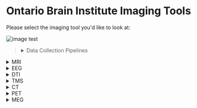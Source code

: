 # Ontario Brain Institute Imaging Tools

Please select the imaging tool you'd like to look at:

![image](https://user-images.githubusercontent.com/107212980/180465668-a98a3cc5-66bc-403b-ab1f-045c2a30c971.png) test

<blockquote><details><summary> Data Collection Pipelines</summary></details></blockquote>

    
<details>
<summary>MRI</summary> 
    &nbsp  
    <details><summary> Data Collection Pipelines</summary> 
&nbsp
MRI data is collected and processed in the MRI scanner before undergoing data curation.
</details>

<details><summary> Data Curation and Processing Pipelines</summary> 
&nbsp 
    
| Tool/Pipeline | Description | Requirements | Compute Location | Research Program(s) |
| ---------------- | ----------- | --------------------------- | ----------- | ---------|
| Scan Aquisition Pipeline | Pipeline that checks to see if there's a scan acquisition protocol which outlines specific criteria for scans.<details><summary>License</summary>Creative Commons Attribution 3.0</details> | N/A |Brain-CODE | All |
| [fBIRN](https://www.nitrc.org/projects/fbirn/) | Quality control for any changes in function in fMRI. Stores data in HTML file. Used for non-human/phantom data. <details><summary>License</summary>BSD and BIRN</details> | N/A | At the lab | All |
| [MRIQC](https://github.com/nipreps/mriqc/tree/c57059ee82c2bf07d188dbb588407a41116a1a61) | Program run on human brain scans and structural scans to provide summary variables. Is used to track outliers and indicate any potential problems in MRI function. Stores data in sessions on SPReD. Designed originally to handle large datasets.<details><summary>License</summary>3-clause BSD</details> <details><summary>Tool Citation </summary>    Esteban O, Birman D, Schaer M, Koyejo OO, Poldrack RA, Gorgolewski KJ; MRIQC: Advancing the Automatic Prediction of Image Quality in MRI from Unseen Sites; PLOS ONE 12(9):e0184661; doi:[10.1371/journal.pone.0184661](https://journals.plos.org/plosone/article?id=10.1371/journal.pone.0184661).</details> <details><summary>Relevant Publications</summary>Ramirez et.al., 2011, Black et.al., 2002 </details> | Large size CPU &emsp;|  Brain-CODE &emsp;&emsp;&emsp;&emsp;&nbsp;&nbsp;&nbsp;&nbsp; | CAN-BIND, ONDRI |
| [ANT](http://stnava.github.io/ANTs/) | Pipeline for registration to a template image (normalization) <details><summary>License</summary>Apache Version 2.0 </details> <details><summary>Tool Citation </summary>Tustison, N. J., Cook, P. A., Klein, A., Song, G., Das, S. R., Duda, J. T., Kandel, B. M., van Strien, N., Stone, J. R., Gee, J. C., &amp; Avants, B. B. (2014). Large-scale evaluation of ants and freesurfer cortical thickness measurements. NeuroImage, 99, 166–179. [https://doi.org/10.1016/j.neuroimage.2014.05.044](https://www.sciencedirect.com/science/article/pii/S1053811914004091?via%3Dihub) </details> <details><summary>Relevant Publications</summary>To be filled </details> | N/A | Brain-CODE | CAN-BIND, ONDRI|
| [Free Surfer - recon-all function](https://surfer.nmr.mgh.harvard.edu/fswiki/recon-all) | Function that conduct measurements of volumetric/thickness in all brain regions and looks at volume of grey matter, white matter, CSF in the brain. Takes 20 minutes per session. All results stored in session. <details><summary>License</summary>GNU General Public License Version 2.0 </details> <details><summary>Tool Citation </summary> Citation will depend on what the recon-all function was used for. Citation information can be found [here](https://surfer.nmr.mgh.harvard.edu/fswiki/FreeSurferMethodsCitation).</details> <details><summary>Relevant Publications</summary>To be filled </details>| Large size CPU | Frontenac | CAN-BIND, ONDRI|
| Scan Rating Service with notification | Service which notifies researcher to rate the scan. Once done for each scan, a report is generated with the ratings of all scans. All metadata is compared against a set of known parameters and deviations are flagged. <details><summary>License</summary>Creative Commons Attribution 3.0</details> | N/A | Brain-CODE | CAN-BIND, ONDRI |
| [ICN](https://www.nitrc.org/projects/icn_atlas/) | Software that uses fMRI data to create a functional network. Was used by CAN-BIND researchers to isolates 10 different networks. <details><summary>License</summary>Creative Commons Attribution 4.0</details> <details><summary>Tool Citation </summary> Kozák, L. R., van Graan, L. A., Chaudhary, U. J., Szabó, Á. G., &amp; Lemieux, L. (2017). ICN_Atlas: Automated description and quantification of functional MRI activation patterns in the framework of Intrinsic Connectivity Networks. NeuroImage, 163, 319–341. [https://doi.org/10.1016/j.neuroimage.2017.09.014](https://doi.org/10.1016/j.neuroimage.2017.09.014) </details> <details><summary>Relevant Publications</summary>To be filled </details> | N/A | At the lab | CAN-BIND |
| [OPPNI Pipeline](https://github.com/strotherlab/oppni) | Pipeline used for fMRI pre-processing. <details><summary>License</summary>GNU General Public License Version 3.0</details> <details><summary>Tool Citation </summary> To be filled </details> <details><summary>Relevant Publications</summary>To be filled </details> | Large size CPU | Frontenac | ONDRI |
| [SABRE/Sunnybrook Imaging Processing Software](https://sabre.brainlab.ca/docs/index.html#) | Pipeline used for the identification of volumetrics in lesion data for structural MRI images. <details><summary>License</summary>GNU General Public License Version 3.0</details> <details><summary>Tool Citation </summary> To be filled </details> <details><summary>Relevant Publications</summary>To be filled </details> | N/A | At the lab | ONDRI |
| [ITK-SNAP Software](https://github.com/pyushkevich/itksnap) | Software that allows for editing and viewing of structural MRI data. <details><summary>License</summary>GNU General Public License Version 3.0</details> <details><summary>Tool Citation </summary> To be filled </details> <details><summary>Relevant Publications</summary>To be filled </details> | N/A | At the lab | ONDRI |
| [ANALYZE Software](https://analyzedirect.com) | Software used for manual editing and checking procedures of structural MRI data. <details><summary>License</summary>Not sure...</details> <details><summary>Tool Citation </summary> To be filled </details> <details><summary>Relevant Publications</summary>To be filled </details> | N/A | At the lab | ONDRI |
| [FSL - FLIRT](https://fsl.fmrib.ox.ac.uk/fsl/fslwiki/FLIRT) | Tool that is used for intra and inter modal brain image registration. <details><summary>License</summary> Oxford </details> <details><summary>Tool Citation </summary> M. Jenkinson and S.M. Smith. A global optimisation method for robust affine registration of brain images. Medical Image Analysis, 5(2):143-156, 2001.</br> <br>M. Jenkinson, P.R. Bannister, J.M. Brady, and S.M. Smith. Improved optimisation for the robust and accurate linear registration and motion correction of brain images. NeuroImage, 17(2):825-841, 2002.</br> <br>Greve, D.N. and Fischl, B. Accurate and robust brain image alignment using boundary-based registration. NeuroImage, 48(1):63-72, 2009. </br> </details> <details><summary>Relevant Publications</summary>To be filled </details> | >16 GB RAM, Swap space at least equal to GB of RAM, Disk space at least 10 times the size of data sets | At the lab | ONDRI |
| [FSL - BET](https://fsl.fmrib.ox.ac.uk/fsl/fslwiki/BET) | Tool that is used to extract the intra-cranial volume for each subject by removal of the skull and infratentorial structures. <details><summary>License</summary> Oxford </details> <details><summary>Tool Citation </summary> S.M. Smith. Fast robust automated brain extraction. Human Brain Mapping, 17(3):143-155, November 2002. </br> <br>If skull and scalp surface extraction functions are also used, please also reference the following:</br> <br> M. Jenkinson, M. Pechaud, and S. Smith. BET2: MR-based estimation of brain, skull and scalp surfaces. In Eleventh Annual Meeting of the Organization for Human Brain Mapping, 2005. </details> <details><summary>Relevant Publications</summary>To be filled </details> | >16 GB RAM, Swap space at least equal to GB of RAM, Disk space at least 10 times the size of data sets | At the lab | ONDRI |
| [N3 Software](https://github.com/BIC-MNI/N3) | To be filled <details><summary>License</summary> To be filled </details> <details><summary>Tool Citation </summary> J.G. Sled, A.P. Zijdenbos and A.C. Evans, "A non-parametric method for automatic correction of intensity non-uniformity in MRI data",in "IEEE Transactions on Medical Imaging", vol. 17,  pp. 87--97, February 1998. </br> <br>J.G. Sled, "A Non-parametric Method for Automatic Correction of Intensity Non-uniformity in MRI Data", Master's Thesis, McGill University, Montreal, QC, May 1997 (available at http://www.bic.mni.mcgill.ca/~jgsled/thesis/)</br> <br> J.G. Sled, A.P. Zijdenbos and A.C. Evans, "A Comparison of Retrospective Intensity Non-uniformity Correction Methods for MRI", Information Processing in Medical Imaging, pp. 459-464, 1997 </details> <details><summary>Relevant Publications</summary>To be filled </details> | N/A | At the lab | ONDRI |
| [FSL - FAST](https://fsl.fmrib.ox.ac.uk/fsl/fslwiki/FAST?highlight=%28mfast%29) (Previously mfast) | To be filled <details><summary>License</summary> Oxford </details> <details><summary>Tool Citation </summary> Zhang, Y. and Brady, M. and Smith, S. Segmentation of brain MR images through a hidden Markov random field model and the expectation-maximization algorithm. IEEE Trans Med Imag, 20(1):45-57, 2001. </details> <details><summary>Relevant Publications</summary>To be filled </details> | >16 GB RAM, Swap space at least equal to GB of RAM, Disk space at least 10 times the size of data sets | At the lab | ONDRI |
| [SPM Software](https://www.fil.ion.ucl.ac.uk/spm/) | Software that uses a thresholded probabilistic white matter template to create a white matter mask. <details><summary>License</summary>GNU General Public License Version 2.0</details> <details><summary>Tool Citation </summary> To be filled </details> <details><summary>Relevant Publications</summary>To be filled </details> | N/A | At the lab | ONDRI |
| [OSIRIX](https://www.osirix-viewer.com/) | Software used for confirmation of de-identification of MRI data by EpLink researchers. <details><summary>License</summary>to be filled</details> <details><summary>Tool Citation </summary> To be filled </details> <details><summary>Relevant Publications</summary>To be filled </details> | N/A | At the lab | EpLink |
| [MANGO](https://ric.uthscsa.edu/mango/mango.html) | Software used for confirmation of de-identification of MRI data by EpLink researchers. <details><summary>License</summary>to be filled</details> <details><summary>Tool Citation </summary> To be filled </details> <details><summary>Relevant Publications</summary>To be filled </details> | N/A | At the lab | EpLink |
</details>

<details>
<summary>Data Analysis Pipeline</summary>
&nbsp

| Tool/Pipeline | Description | Requirements | Compute Location | Research Program(s) |
| ---------------- | ----------- | --------------------------- | ----------- | ---------|
| RStudio | Used for data visualization for structural MRI data | N/A | At the lab | ONDRI |
| MATLAB | Used for data visualization for structural MRI data | N/A | At the lab | ONDRI |
| SPSS | Used for testing of hypotheses by ONDRI resarchers | N/A | At the lab | ONDRI |

</details>
</details>

<details>
<summary>EEG</summary>

### Data Collection Pipeline
 
### Data Curation Pipeline

| Tool/Pipeline | Description |Research Program(s)| Compute Location | Requirements | License | 
| ---------------- | ----------- | --------------------------- | ----------- |----------- |----------- |
| [EEGLAB](https://sccn.ucsd.edu/eeglab/index.php) | Tool that is used for conversion of EEG data into EDF format, normalization and standardization of EEG data. |CAN-BIND| Lab | MATLAB, > 8 GB and multi-core 64-bit processors recommended for large datasets | MIT License |
| [ERPEEG](https://github.com/EEGSignalProcessing/ERPEEG/releases/tag/v2.0) | Tool that is used for streamlined processing of ERP data |CAN-BIND| Lab | MATLAB | GNU General Public License Version 3.0 |
| [DATA2BIDS](https://github.com/SIMEXP/Data2Bids) | includes steps from acquisition to conversion to EDF and packaging to BIDS |EpLink| Brain-CODE | N/A | MIT License |
  
### Data Processing Pipeline

### Data Analysis Pipeline
</details>

<details>
<summary>DTI</summary>

### Data Collection Pipeline
  
### Data Curation Pipeline
| Tool/Pipeline | Description | Requirements | Compute Location | Additional Information | 
| ---------------- | --------------------------------- | --------------------------- | --------------------------- | --------------------------- | 
| DTI tractographer (TBSS part of FSL) | Tool that is used to improve the clarity of DTI results. | N/A | Lab|<details><summary>Research Program(s)</summary> ONDRI </details><details><summary>License</summary>FSL License</details>|

### Data Processing Pipeline

### Data Analysis Pipeline
</details>

<details>
<summary>TMS</summary>

### Data Collection Pipeline
  
### Data Curation Pipeline

### Data Processing Pipeline

### Data Analysis Pipeline
</details>

<details>
<summary>CT</summary>

### Data Collection Pipeline
  
### Data Curation Pipeline

### Data Processing Pipeline

### Data Analysis Pipeline
</details>

<details>
<summary>PET</summary>

### Data Collection Pipeline
  
### Data Curation Pipeline

### Data Processing Pipeline

### Data Analysis Pipeline
</details>

<details>
<summary>MEG</summary>

### Data Collection Pipeline
  
### Data Curation Pipeline

### Data Processing Pipeline

### Data Analysis Pipeline
</details>
